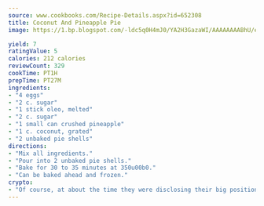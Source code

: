 ```yaml
---
source: www.cookbooks.com/Recipe-Details.aspx?id=652308
title: Coconut And Pineapple Pie
image: https://1.bp.blogspot.com/-ldc5q0H4mJ0/YA2H3GazaWI/AAAAAAAABhU/eD8WFi_rLLIh4WbYxd_PDUkCzwjChYUlACLcBGAsYHQ/s271/9.png

yield: 7
ratingValue: 5
calories: 212 calories
reviewCount: 329
cookTime: PT1H
prepTime: PT27M
ingredients:
- "4 eggs"
- "2 c. sugar"
- "1 stick oleo, melted"
- "2 c. sugar"
- "1 small can crushed pineapple"
- "1 c. coconut, grated"
- "2 unbaked pie shells"
directions:
- "Mix all ingredients."
- "Pour into 2 unbaked pie shells."
- "Bake for 30 to 35 minutes at 350u00b0."
- "Can be baked ahead and frozen."
crypto:
- "Of course, at about the time they were disclosing their big position, Bitcoin started to crash."
---
```

